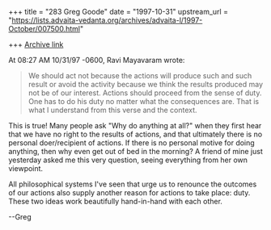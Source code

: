 +++
title = "283 Greg Goode"
date = "1997-10-31"
upstream_url = "https://lists.advaita-vedanta.org/archives/advaita-l/1997-October/007500.html"

+++
[Archive link](https://lists.advaita-vedanta.org/archives/advaita-l/1997-October/007500.html)

At 08:27 AM 10/31/97 -0600, Ravi Mayavaram wrote:

>We should act not because the actions will produce such and such result or
>avoid the activity because we think the results produced may not be of our
>interest. Actions should proceed from the sense of duty. One has to do his
>duty no matter what the consequences are. That is what I understand from
>this verse and the context.

This is true!  Many people ask "Why do anything at all?" when they first
hear that we have no right to the results of actions, and that ultimately
there is no personal doer/recipient of actions.  If there is no personal
motive for doing anything, then why even get out of bed in the morning?
A friend of mine just yesterday asked me this very question, seeing
everything from her own viewpoint.

All philosophical systems I've seen that urge us to renounce the outcomes
of our actions also supply another reason for actions to take place: duty.
These two ideas work beautifully hand-in-hand with each other.

--Greg

